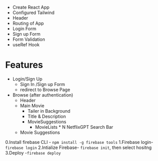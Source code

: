 - Create React App
- Configured Tailwind
- Header
- Routing of App
- Login Form
- Sign up Form
- Form Validation
- useRef Hook

# Features
- Login/Sign Up
    - Sign In /Sign up Form
    - redirect to Browse Page
- Browse (after authentication)
    - Header
    - Main Movie
      - Tailer in Background
      - Title & Description
      - MovieSuggestions
         - MovieLists * N
NetflixGPT
    Search Bar
  - Movie Suggestions



0.Install firebase CLI - `npm install -g firebase tools`
1.Firebase login- `firebase login`
2.Intialize Firebase- `firebase init`, then select hositng
3.Deploy -`firebase deploy`